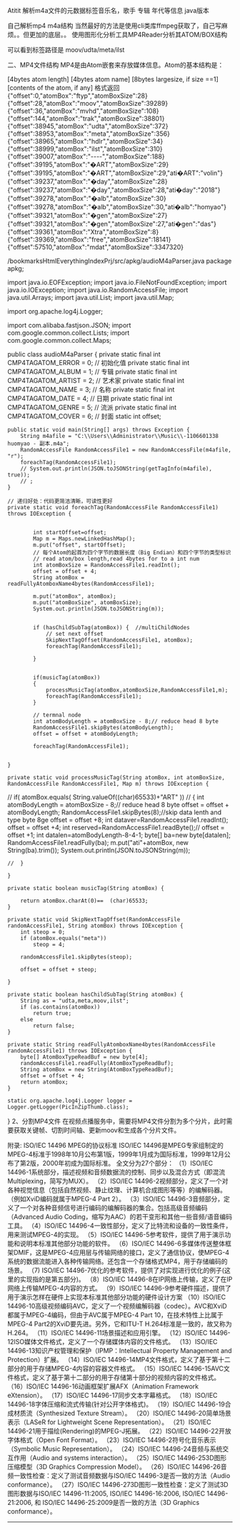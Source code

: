 Atitit 解析m4a文件的元数据标签音乐名，歌手 专辑 年代等信息 java版本

自己解析mp4 m4a结构
当然最好的方法是使用cli类库ffmpeg获取了，自己写麻烦。。但更加的底层。。
使用图形化分析工具MP4Reader分析其ATOM/BOX结构


可以看到标签路径是 moov/udta/meta/ilst

二、MP4文件结构
MP4是由Atom嵌套来存放媒体信息。Atom的基本结构是：

[4bytes atom length] [4bytes atom name] [8bytes largesize, if size ==1] [contents of the atom, if any]
 格式返回
{"offset":0,"atomBox":"ftyp","atomBoxSize":28}
{"offset":28,"atomBox":"moov","atomBoxSize":39289}
{"offset":36,"atomBox":"mvhd","atomBoxSize":108}
{"offset":144,"atomBox":"trak","atomBoxSize":38801}
{"offset":38945,"atomBox":"udta","atomBoxSize":372}
{"offset":38953,"atomBox":"meta","atomBoxSize":356}
{"offset":38965,"atomBox":"hdlr","atomBoxSize":34}
{"offset":38999,"atomBox":"ilst","atomBoxSize":310}
{"offset":39007,"atomBox":"----","atomBoxSize":188}
{"offset":39195,"atomBox":"�ART","atomBoxSize":29}
{"offset":39195,"atomBox":"�ART","atomBoxSize":29,"ati�ART":"volin"}
{"offset":39237,"atomBox":"�day","atomBoxSize":28}
{"offset":39237,"atomBox":"�day","atomBoxSize":28,"ati�day":"2018"}
{"offset":39278,"atomBox":"�alb","atomBoxSize":30}
{"offset":39278,"atomBox":"�alb","atomBoxSize":30,"ati�alb":"homyao"}
{"offset":39321,"atomBox":"�gen","atomBoxSize":27}
{"offset":39321,"atomBox":"�gen","atomBoxSize":27,"ati�gen":"das"}
{"offset":39361,"atomBox":"Xtra","atomBoxSize":8}
{"offset":39369,"atomBox":"free","atomBoxSize":18141}
{"offset":57510,"atomBox":"mdat","atomBoxSize":3347320}

/bookmarksHtmlEverythingIndexPrj/src/apkg/audioM4aParser.java
package apkg;

import java.io.EOFException;
import java.io.FileNotFoundException;
import java.io.IOException;
import java.io.RandomAccessFile;
import java.util.Arrays;
import java.util.List;
import java.util.Map;

import org.apache.log4j.Logger;

import com.alibaba.fastjson.JSON;
import com.google.common.collect.Lists;
import com.google.common.collect.Maps;

public class audioM4aParser {
	private static final int CMP4TAGATOM_ERROR = 0; // 初始化值
	private static final int CMP4TAGATOM_ALBUM = 1; // 专辑
	private static final int CMP4TAGATOM_ARTIST = 2; // 艺术家
	private static final int CMP4TAGATOM_NAME = 3; // 名称
	private static final int CMP4TAGATOM_DATE = 4; // 日期
	private static final int CMP4TAGATOM_GENRE = 5; // 流派
	private static final int CMP4TAGATOM_COVER = 6; // 封面
	static int offset;

	public static void main(String[] args) throws Exception {
		String m4afile = "C:\\Users\\Administrator\\Music\\-1106601338 huomyao - 副本.m4a";
		RandomAccessFile RandomAccessFile1 = new RandomAccessFile(m4afile, "r");
		foreachTag(RandomAccessFile1);
		// System.out.println(JSON.toJSONString(getTagInfo(m4afile), true));
		// ;
	}

	// 递归好处：代码更简洁清晰，可读性更好
	private static void foreachTag(RandomAccessFile RandomAccessFile1) throws IOException {

		 
			int startOffset=offset;
			Map m = Maps.newLinkedHashMap();
			m.put("offset", startOffset);
			// 每个Atom的起首为四个字节的数据长度（Big Endian）和四个字节的类型标识
			// read atom/box length,read 4bytes for to a int num
			int atomBoxSize = RandomAccessFile1.readInt();
			offset = offset + 4;
			String atomBox = readFullyAtomboxName4bytes(RandomAccessFile1);

			m.put("atomBox", atomBox);
			m.put("atomBoxSize", atomBoxSize);
			System.out.println(JSON.toJSONString(m));

		 
			if (hasChildSubTag(atomBox)) {  //multiChildNodes
				// set next offset
				SkipNextTagOffset(RandomAccessFile1, atomBox);
				foreachTag(RandomAccessFile1);

			}
		 
		
			if(musicTag(atomBox))
			{
				processMusicTag(atomBox,atomBoxSize,RandomAccessFile1,m);
				foreachTag(RandomAccessFile1);
			}
			
			// termnal node
			int atomBodyLength = atomBoxSize - 8;// reduce head 8 byte
			RandomAccessFile1.skipBytes(atomBodyLength);
			offset = offset + atomBodyLength;

			foreachTag(RandomAccessFile1);
 

	}

	private static void processMusicTag(String atomBox, int atomBoxSize, RandomAccessFile RandomAccessFile1, Map m) throws IOException {
//		if( atomBox.equals( String.valueOf((char)65533)+"ART" ))
//		{
			int atomBodyLength = atomBoxSize - 8;// reduce head 8 byte
			offset = offset + atomBodyLength;
			RandomAccessFile1.skipBytes(8);//skip data lenth and type  byte 8ge 
			offset = offset +8;
			int dataver=RandomAccessFile1.readInt();
			offset = offset +4;
			int reserved=RandomAccessFile1.readByte();//
			offset = offset +1;
			int datalen=atomBodyLength-8-4-1;
			byte[] ba=new byte[datalen];
			RandomAccessFile1.readFully(ba);
			m.put("ati"+atomBox, new String(ba).trim());
			System.out.println(JSON.toJSONString(m));
			
	//	}
		
	}

	private static boolean musicTag(String atomBox) {
		
		return atomBox.charAt(0)==  (char)65533;
	}

	private static void SkipNextTagOffset(RandomAccessFile randomAccessFile1, String atomBox) throws IOException {
		int steop = 0;
		if (atomBox.equals("meta"))
			steop = 4;

		randomAccessFile1.skipBytes(steop);

		offset = offset + steop;

	}

	private static boolean hasChildSubTag(String atomBox) {
		String as = "udta,meta,moov,ilst";
		if (as.contains(atomBox))
			return true;
		else
			return false;
	}

	private static String readFullyAtomboxName4bytes(RandomAccessFile randomAccessFile1) throws IOException {
		byte[] AtomBoxTypeReadBuf = new byte[4];
		randomAccessFile1.readFully(AtomBoxTypeReadBuf);
		String atomBox = new String(AtomBoxTypeReadBuf);
		offset = offset + 4;
		return atomBox;
	}

	static org.apache.log4j.Logger logger = Logger.getLogger(PicInZipThumb.class);

}
2、分割MP4文件
在视频点播服务中，需要将MP4文件分割为多个分片，此时需要获取关键帧、切割时间轴、更新moov和生成各个分片文件。


附录: ISO/IEC 14496 MPEG的协议标准
ISO/IEC 14496是MPEG专家组制定的MPEG-4标准于1998年10月公布第1版，1999年1月成为国际标准，1999年12月公布了第2版，2000年初成为国际标准。
全文分为27个部分：
（1）ISO/IEC 14496-1系统部分，描述视频和音频数据流的控制、同步以及混合方式（即混流 Multiplexing，简写为MUX）。
（2）ISO/IEC 14496-2视频部分，定义了一个对各种视觉信息（包括自然视频、静止纹理、计算机合成图形等等）的编解码器。（例如XviD编码就属于MPEG-4 Part 2）。
（3）ISO/IEC 14496-3音频部分，定义了一个对各种音频信号进行编码的编解码器的集合。包括高级音频编码（Advanced Audio Coding，缩写为AAC）的若干变形和其他一些音频/语音编码工具。
（4）ISO/IEC 14496-4一致性部分，定义了比特流和设备的一致性条件，用来测试MPEG-4的实现。
（5）ISO/IEC 14496-5参考软件，提供了用于演示功能和说明本标准其他部分功能的软件。
（6）ISO/IEC 14496-6多媒体传送整体框架DMIF，这是MPEG-4应用层与传输网络的接口，定义了通信协议，使MPEG-4系统的数据流能进入各种传输网络。还包含一个存储格式MP4，用于存储编码的场景。
（7) ISO/IEC 14496-7优化的参考软件，提供了对实现进行优化的例子(这里的实现指的是第五部分)。
（8）ISO/IEC 14496-8在IP网络上传输，定义了在IP网络上传输MPEG-4内容的方式。
（9）ISO/IEC 14496-9参考硬件描述，提供了用于演示怎样在硬件上实现本标准其他部分功能的硬件设计方案
（10）ISO/IEC 14496-10高级视频编码AVC，定义了一个视频编解码器（codec）。AVC和XviD都属于MPEG-4编码，但由于AVC属于MPEG-4 Part 10，在技术特性上比属于MPEG-4 Part2的XviD要先进。另外，它和ITU-T H.264标准是一致的，故又称为H.264。
（11）ISO/IEC 14496-11场景描述和应用引擎。
（12）ISO/IEC 14496-12ISO媒体文件格式，定义了一个存储媒体内容的文件格式。
（13）ISO/IEC 14496-13知识产权管理和保护（IPMP：Intellectual Property Management and Protection）扩展。
（14）ISO/IEC 14496-14MP4文件格式，定义了基于第十二部分的用于存储MPEG-4内容的容器文件格式。
（15）ISO/IEC 14496-15AVC文件格式，定义了基于第十二部分的用于存储第十部分的视频内容的文件格式。
（16）ISO/IEC 14496-16动画框架扩展AFX（Animation Framework eXtension）。
（17）ISO/IEC 14496-17同步文本字幕格式。
（18）ISO/IEC 14496-18字体压缩和流式传输(针对公开字体格式)。
（19）ISO/IEC 14496-19合成材质流（Synthesized Texture Stream）。
（20）ISO/IEC 14496-20简单场景表示（LASeR for Lightweight Scene Representation）。
（21）ISO/IEC 14496-21用于描绘(Rendering)的MPEG-J拓展。
（22）ISO/IEC 14496-22开放字体格式（Open Font Format）。
（23）ISO/IEC 14496-2符号化音乐表示（Symbolic Music Representation）。
（24）ISO/IEC 14496-24音频与系统交互作用（Audio and systems interaction）。
（25）ISO/IEC 14496-253D图形压缩模型（3D Graphics Compression Model）。
（26）ISO/IEC 14496-26音频一致性检查：定义了测试音频数据与ISO/IEC 14496-3是否一致的方法（Audio conformance）。
（27）ISO/IEC 14496-273D图形一致性检查：定义了测试3D图形数据与ISO/IEC 14496-11:2005, ISO/IEC 14496-16:2006, ISO/IEC 14496-21:2006, 和 ISO/IEC 14496-25:2009是否一致的方法（3D Graphics conformance）。

--------------------- 
 
